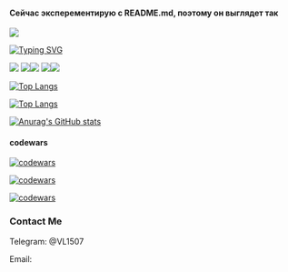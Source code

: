 #### Сейчас эксперементирую с README.md, поэтому он выглядет так

![](https://komarev.com/ghpvc/?username=VL1507)

[![Typing SVG](https://readme-typing-svg.herokuapp.com?font=Fira+Code&pause=1000&width=435&lines=VL1507)](https://git.io/typing-svg)


![](https://github-profile-summary-cards.vercel.app/api/cards/profile-details?username=VL1507&theme=merko)
![](https://github-profile-summary-cards.vercel.app/api/cards/most-commit-language?username=VL1507&theme=merko)![](https://github-profile-summary-cards.vercel.app/api/cards/repos-per-language?username=VL1507&theme=merko)
![](https://github-profile-summary-cards.vercel.app/api/cards/stats?username=VL1507&theme=merko)![](https://github-profile-summary-cards.vercel.app/api/cards/productive-time?username=VL1507&theme=merko)


[![Top Langs](https://github-readme-stats.vercel.app/api/top-langs/?username=VL1507&layout=compact&theme=merko)](https://github.com/anuraghazra/github-readme-stats)

[![Top Langs](https://github-readme-stats.vercel.app/api/top-langs/?username=VL1507&theme=merko)](https://github.com/anuraghazra/github-readme-stats)

[![Anurag's GitHub stats](https://github-readme-stats.vercel.app/api?username=VL1507&theme=merko)](https://github.com/anuraghazra/github-readme-stats)


#### codewars 

[![codewars](https://www.codewars.com/users/VL1507/badges/large)](https://www.codewars.com/users/VL1507)   

[![codewars](https://www.codewars.com/users/VL1507/badges/small)](https://www.codewars.com/users/VL1507) 
 
[![codewars](https://www.codewars.com/users/VL1507/badges/micro)](https://www.codewars.com/users/VL1507) 

### Contact Me

Telegram: @VL1507

Email:
